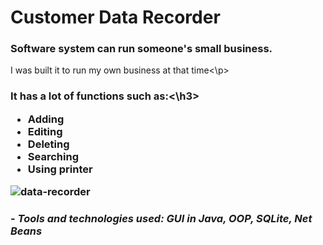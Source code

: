 <h1>Customer Data Recorder</h1>

<h3>Software system can run someone's small business.</h3>
<p>I was built it to run my own business at that time<\p>
 
 <h3>It has a lot of functions such as:<\h3>
 <ul>
   <li>Adding</li>  
   <li>Editing</li>
   <li>Deleting</li>  
   <li>Searching</li>  
   <li>Using printer</li>
 </ul>
  
![data-recorder](https://user-images.githubusercontent.com/53629881/163659329-38f95200-4494-4f06-a808-26627de56fda.gif)

<h3>- <em>Tools and technologies used: GUI in Java, OOP, SQLite, Net Beans</h3>
